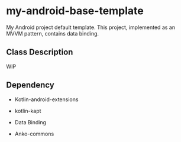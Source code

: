 # my-android-base-template
My Android project default template. This project, implemented as an MVVM pattern, contains data binding.

## Class Description

WIP

## Dependency

* Kotlin-android-extensions

* kotlin-kapt

* Data Binding

* Anko-commons
